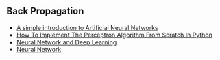 ## Back Propagation

- [A simple introduction to Artificial Neural Networks](https://bernardmarr.com/default.asp?contentID=1568)
- [How To Implement The Perceptron Algorithm From Scratch In Python](https://machinelearningmastery.com/implement-perceptron-algorithm-scratch-python/)
- [Neural Network and Deep Learning](http://neuralnetworksanddeeplearning.com/index.html)
- [Neural Network](http://colah.github.io)

